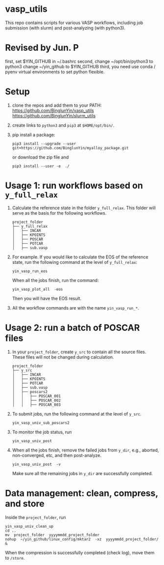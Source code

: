 # vasp_utils 

This repo contains scripts for various VASP workflows, including job submission (with slurm) and post-analyzing (with python3). 

# Revised by Jun. P
first, set $YIN_GITHUB in ~/.bashrc
second, change ~/opt/bin/python3 to python3
        change ~/yin_github to $YIN_GITHUB
third,  you need use conda / pyenv virtual environments to set python flexible. 

# Setup

1. clone the repos and add them to your PATH:     
   https://github.com/BinglunYin/vasp_utils    
   https://github.com/BinglunYin/slurm_utils    

1. create links to `python3` and `pip3` at `$HOME/opt/bin/`.

1. pip install a package:     
   ```shell
   pip3 install --upgrade --user   git+https://github.com/BinglunYin/myalloy_package.git 
   ```
   or download the zip file and 
   ```shell
   pip3 install --user -e  ./   
   ```






# Usage 1: run workflows based on `y_full_relax` 

1. Calculate the reference state in the folder `y_full_relax`. This folder will serve as the basis for the following workflows.  
   ```shell
   project_folder
   ├── y_full_relax
   │   ├── INCAR
   │   ├── KPOINTS
   │   ├── POSCAR
   │   ├── POTCAR
   │   ├── sub.vasp
   ```



1. For example. If you would like to calculate the EOS of the reference state, run the following command at the level of `y_full_relax`:    
   ```shell
   yin_vasp_run_eos
   ```

   When all the jobs finish, run the command:    
   ```shell
   yin_vasp_plot_all  -eos 
   ```

   Then you will have the EOS result.   
   
1. All the workflow commands are with the name `yin_vasp_run_*`.
   



# Usage 2: run a batch of POSCAR files 


1. In your `project_folder`, create `y_src` to contain all the source files. These files will not be changed during calculation. 

   ```shell
   project_folder
   ├── y_src
   │   ├── INCAR
   │   ├── KPOINTS
   │   ├── POTCAR
   │   ├── sub.vasp
   │   ├── poscars2
   │   │   ├── POSCAR_001 
   │   │   ├── POSCAR_002 
   │   │   ├── POSCAR_003 
   ```

   
1. To submit jobs, run the following command at the level of `y_src`.   
    
   ```shell
   yin_vasp_univ_sub_poscars2
   ```

1. To monitor the job status, run

   ```shell
   yin_vasp_univ_post
   ```

1. When all the jobs finish, remove the failed jobs from `y_dir`, e.g., aborted, non-converged, etc, and then post-analyze.

   ```shell
   yin_vasp_univ_post  -v  
   ```

   Make sure all the remaining jobs in `y_dir` are successfully completed.


# Data management: clean, compress, and store

Inside the `project_folder`, run

   ```shell
   yin_vasp_univ_clean_up
   cd ..
   mv  project_folder  yyyymmdd_project_folder
   nohup  ~/yin_github/linux_config/mktar2  -xz  yyyymmdd_project_folder/  &
   ```

When the compression is successfully completed (check log), move them to `/store`.



